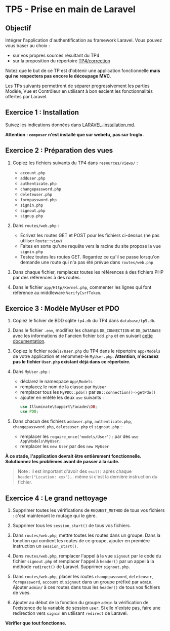 TP5 - Prise en main de Laravel
==============================

Objectif
--------

Intégrer l'application d'authentification au framework Laravel.
Vous pouvez vous baser au choix :

- sur vos propres sources résultant du TP4
- sur la proposition du répertoire [TP4/correction](TP4/corrige)

Notez que le but de ce TP est d'obtenir une application fonctionnelle **mais qui ne respectera pas encore le découpage MVC**.

Les TPs suivants permettront de séparer progressivement les parties Modèle, Vue et Contrôleur en utilisant à bon escient les fonctionnalités offertes par Laravel.


Exercice 1 : Installation
-------------------------

Suivez les indications données dans [LARAVEL-installation.md](LARAVEL-Installation.md).

**Attention : `composer` n'est installé que sur webetu, pas sur troglo.**


Exercice 2 : Préparation des vues
---------------------------------

1. Copiez les fichiers suivants du TP4 dans `resources/views/` :
	- `account.php`
	- `adduser.php`
	- `authenticate.php`
	- `changepassword.php`
	- `deleteuser.php`
	- `formpassword.php`
	- `signin.php`
	- `signout.php`
	- `signup.php`

1. Dans `routes/web.php` :
	- Écrivez les routes GET et POST pour les fichiers ci-dessus (ne pas utiliser `Route::view`)
	- Faites en sorte qu'une requête vers la racine du site propose la vue `signin.php`
	- Testez toutes les routes GET. Regardez ce qu'il se passe lorsqu'on demande une route qui n'a pas été prévue dans `routes/web.php`

1. Dans chaque fichier, remplacez toutes les références à des fichiers PHP par des références à des routes.

1. Dans le fichier `app/Http/Kernel.php`, commenter les lignes qui font référence au middleware `VerifyCsrfToken`.


Exercice 3 : Modèle MyUser et PDO
---------------------------------

1. Copiez le fichier de BDD sqlite `tp4.db` du TP4 dans `database/tp5.db`.

1. Dans le fichier `.env`,  modifiez les champs `DB_CONNECTION` et `DB_DATABASE` avec les informations de l'ancien fichier `bdd.php` et en suivant [cette documentation](https://laravel.com/docs/9.x/database).

1. Copiez le fichier `models/User.php` du TP4 dans le répertoire `app/Models` de votre application et renommez-le `MyUser.php`. **Attention, n'écrasez pas le fichier `User.php` existant déjà dans ce répertoire.**

1. Dans `MyUser.php` :
	- déclarez le namespace `App\Models`
	- remplacez le nom de la classe par `MyUser`
	- remplacer tous les `MyPDO::pdo()` par `DB::connection()->getPdo()`
	- ajouter en entête les deux `use` suivants :
		```php
		use Illuminate\Support\Facades\DB;
		use PDO;
		```

1. Dans chacun des fichiers `adduser.php`, `authenticate.php`, `changepassword.php`, `deleteuser.php` et `signout.php` :
	- remplacer les `require_once('models/User');` par des `use App\Models\MyUser;`
	- remplacer les `new User` par des `new MyUser`

**À ce stade, l'application devrait être entièrement fonctionnelle. Solutionnez les problèmes avant de passer à la suite.**

> Note : il est important d'avoir des `exit()` après chaque `header("Location: xxx")`... même si c'est la dernière instruction du fichier.

Exercice 4 : Le grand nettoyage
-------------------------------

1. Supprimer toutes les vérifications de `REQUEST_METHOD` de tous vos fichiers : c'est maintenant le routage qui le gère.

1. Supprimer tous les `session_start()` de tous vos fichiers.

1. Dans `routes/web.php`, mettre toutes les routes dans un groupe. Dans la fonction qui contient les routes de ce groupe, ajouter en première instruction un `session_start()`.

1. Dans `routes/web.php`, remplacer l'appel à la vue `signout` par le code du fichier `signout.php` et remplacer l'appel à `header()` par un appel à la méthode `redirect()` de Laravel. Supprimer `signout.php`.

1. Dans `routes/web.php`, placer les routes `changepassword`, `deleteuser`, `formpassword`, `account` et `signout` dans un groupe préfixé par `admin`. Ajouter `admin/` à ces routes dans tous les `header()` de tous vos fichiers de vues.

1. Ajouter au début de la fonction du groupe `admin` la vérification de l'existence de la variable de session `user`. Si elle n'existe pas, faire une redirection vers `signin` en utilisant `redirect` de Laravel.

**Vérifier que tout fonctionne.**
